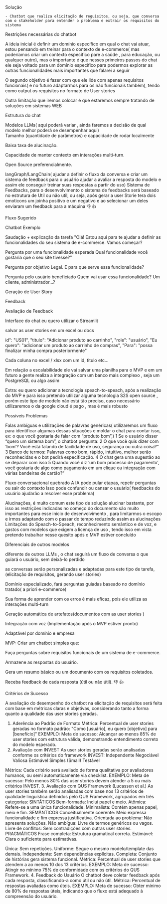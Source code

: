Solução

	- Chatbot que realiza elicitação de requisitos, ou seja, que conversa com o stakeholder para entender o problema e extrair os requisitos do sistema


Restrições necessárias do chatbot

A ideia inicial é definir um domínio específico em qual o chat  vai atuar, estou pensando em treinar para o contexto de e-commerce( mas poderíamos criar um contexto específico pare a saúde ,  para educação, ou qualquer outro), mas o importante é que nesses primeiros passos do chat ele seja voltado para um domínio específico para podermos explorar as outras funcionalidades mais importantes que falarei a seguir  

O segundo objetivo é fazer com que ele lide com apenas requisitos funcionais( e no futuro adaptarmos para os não funcionais também), tendo como output os requisitos no formato de User stories

Outra limitação que iremos colocar é que estaremos sempre tratando de soluções em sistemas WEB 



Estrutura do chat 

Modelos LLMs( aqui poderá variar , ainda faremos a decisão de qual modelo melhor poderá se desempenhar aqui)  
Tamanho (quantidade de parâmetros) e capacidade de rodar localmente


Baixa taxa de alucinação.


Capacidade de manter contexto em interações multi-turn.


Open Source preferencialmente.


langGraph/LangChain( ajudar a definir o fluxo da conversa e criar um sistema de feedback para o usuário ajudar a avaliar a resposta do modelo e assim ele conseguir treinar suas respostas a partir do uso)
Sistema de Feedbacks, para  o desenvolvimento o sistema de feedbacks será baseado no estrutura de Util ou não util, ou seja, após gerar a user Storie tera dois emoticons um joinha positivo e um negativo e ao selecionar um deles enviaram um feedback para a máquina  👎 👍 





Fluxo Sugerido


Chatbot    Exemplo




Saudação + explicação da tarefa "Olá! Estou aqui para te ajudar a definir as funcionalidades do seu sistema de e-commerce. Vamos começar?


Pergunta por uma funcionalidade esperada Qual funcionalidade você gostaria que o seu site tivesse?"

Pergunta por objetivo Legal. E para que serve essa funcionalidade?


Pergunta pelo usuário beneficiado   Quem vai usar essa funcionalidade? Um cliente, administrador...?

Geração de User Story

Feedback

Avaliação de Feedback


Interface do chat eu quero utilizar o Streamlit  



 salvar as user stories em um excel ou docs

id": "US01",
  "titulo": "Adicionar produto ao carrinho",
  "role": "usuário",
  "Eu quero": "adicionar um produto ao carrinho de compras",
  "Para": "possa finalizar minha compra posteriormente"


Cada coluna no excel / xlsx com um id, titulo etc…

Em relação a escalabilidade ele vai salvar uma planilha  para o MVP e em um futuro a gente realiza a integração com um banco mais complexo , seja um PostgreSQL ou algo assim

Extra: eu quero adicionar a tecnologia speach-to-speach, após a realização do MVP e para isso pretendo utilizar alguma tecnologia S2S open source , porém este tipo de modelo não está tão preciso, caso necessário utilizaremos o da google cloud é pago , mas é mais robusto 




Possiveis Problemas

Falas ambíguas e utilizações de palavras genéricas( utilizaremos um fluxo para identificar algumas dessas situações e moldar o chat para contar isso, ex: o que você gostaria de falar com “produto bom”,)
1
Se o usuário disser “quero um sistema bom”, o chatbot pergunta:
2
O que você quis dizer com ‘bom’? Você está falando de facilidade de uso, segurança ou outra coisa?”
3
Banco de termos: Palavras como bom, rápido, intuitivo, melhor serão reconhecidas e o bot pedirá especificação.
4
O chat gera uma sugestão ao se deparar com isso 
5
Quando você diz ‘um bom processo de pagamento’, você gostaria de algo como pagamento em um clique ou integração com várias bandeiras de cartão?”

 

Fluxo conversacional quebrado A IA pode pular etapas, repetir perguntas ou sair do contexto Isso pode confundir ou cansar o usuário( feedbacks do usuário ajudarão a resolver esse problema)

Alucinações, é muito comum este tipo de solução alucinar bastante, por isso as restrições indicadas no começo do documento são muito importantes para esse início de desenvolvimento , para limitarmos o escopo e irmos adaptando com o passar do tempo reduzindo assim as alucinações 
Limitações do Speach-to-Speach, reconhecimento semântico e de voz, e gastos com modelos que exigem a licença de uso , tendo isso em vista pretendo trabalhar nesse quesito após o MVP estiver concluído


Diferenciais de outros modelos



diferente de outros LLMs , o chat seguirá um fluxo de conversa o que guiará o usuário, sem deixá-lo perdido 

 as conversas serão personalizadas e adaptadas para este tipo de tarefa,(elicitação de requisitos, gerando user stories)

Domínio especializado, fará perguntas guiadas baseado no domínio tratado( a priori e-commerce) 

Sua forma de aprender com os erros é mais eficaz, pois ele utiliza as interações multi-turn

Geração automática de artefatos(documentos com as user stories )

Integração com voz (Implementação após o MVP estiver pronto)

Adaptável por domínio e empresa







MVP: Criar um chatbot simples que:

Faça perguntas sobre requisitos funcionais  de um sistema de e-commerce.

Armazene as respostas do usuário.

Gera um resumo básico ou um documento com os requisitos coletados.
 
Receba feedback de cada resposta (útil ou não útil).  👎 👍




Critérios de Sucesso

A avaliação do desempenho do chatbot na elicitação de requisitos será feita com base em métricas claras e objetivas, considerando tanto a forma quanto a qualidade das user stories geradas.
1. Aderência ao Padrão de Formato
Métrica: Percentual de user stories geradas no formato padrão:
 "Como [usuário], eu quero [objetivo] para [benefício]"
EXEMPLO: Meta de sucesso: Alcançar ao menos 85% de user stories com estrutura válida, demonstrando entendimento correto do modelo esperado.
2. Avaliação com INVEST
As user stories geradas serão analisadas conforme os critérios do framework INVEST:
Independente
Negociável
Valiosa
Estimável
Simples (Small)
Testável


Métrica: Cada critério será avaliado de forma qualitativa por avaliadores humanos, ou semi automaticamente via checklist.
EXEMPLO: Meta de sucesso: Pelo menos 80% das user stories devem atender a 5 ou mais critérios INVEST.
3. Avaliação com QUS Framework (Lucassen et al.)
As user stories também serão analisadas com base nos 13 critérios de qualidade linguística definidos pelo QUS Framework, agrupados em três categorias:
SINTÁTICOS
Bem-formada: Inclui papel e meio.
Atômica: Refere-se a uma única funcionalidade.
Minimalista: Contém apenas papel, meio e fim.
SEMÂNTICOS
Conceitualmente coerente: Meio expressa funcionalidade e fim expressa justificativa.
Orientada ao problema: Não apresenta soluções.
Não ambígua: Livre de termos genéricos ou vagos.
Livre de conflitos: Sem contradições com outras user stories.
PRAGMÁTICOS
Frase completa: Estrutura gramatical correta.
Estimável: Clara o suficiente para estimativas.


Única: Sem repetições.
Uniforme: Segue o mesmo modelo/template das demais.
Independente: Sem dependências explícitas.
Completa: Conjunto de histórias gera sistema funcional.
Métrica: Percentual de user stories que atendem a ao menos 10 dos 13 critérios.
EXEMPLO: Meta de sucesso: Atingir no mínimo 75% de conformidade com os critérios do QUS Framework.
4. Feedback do Usuário
O chatbot deve coletar feedback após cada resposta, classificando-a como útil ou não útil.
Métrica: Percentual de respostas avaliadas como úteis.
EXEMPLO: Meta de sucesso: Obter mínimo de 80% de respostas úteis, indicando que o fluxo está adequado à compreensão do usuário.
